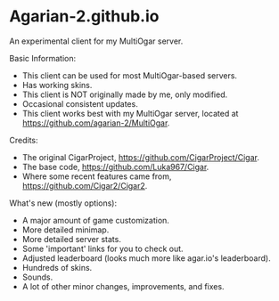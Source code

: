 # Agarian-2.github.io
An experimental client for my MultiOgar server.

Basic Information:
 - This client can be used for most MultiOgar-based servers.
 - Has working skins.
 - This client is NOT originally made by me, only modified.
 - Occasional consistent updates.
 - This client works best with my MultiOgar server, located at https://github.com/agarian-2/MultiOgar.
 
Credits:
- The original CigarProject, https://github.com/CigarProject/Cigar.
- The base code, https://github.com/Luka967/Cigar.
- Where some recent features came from, https://github.com/Cigar2/Cigar2.

What's new (mostly options):
 - A major amount of game customization.
 - More detailed minimap.
 - More detailed server stats.
 - Some 'important' links for you to check out.
 - Adjusted leaderboard (looks much more like agar.io's leaderboard).
 - Hundreds of skins.
 - Sounds.
 - A lot of other minor changes, improvements, and fixes.

